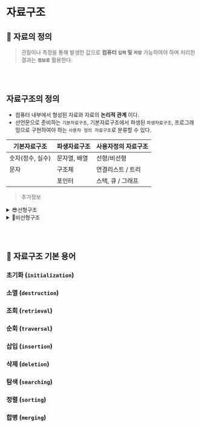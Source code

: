 # 자료구조
## 🔔 자료의 정의
> 관찰이나 측정을 통해 발생한 값으로 **컴퓨터 `입력` 및 `저장`** 가능하여야 하며 처리한 결과는 **`정보로`** 활용한다.

<br><br>
## 자료구조의 정의
* 컴퓨터 내부에서 형성된 자료와 자료의 **논리적 관계** 이다.
* 선언문으로 준비하는 `기본자료구조`, 기본자료구조에서 파생된 `파생자료구조`, 프로그래밍으로 구현하여야 하는 `사용자 정의 자료구조`로 분류할 수 있다.

기본자료구조|파생자료구조|사용자정의 자료구조|
|------|---|---|
|숫자(정수, 실수)|문자열, 배열|선형/비선형|
|문자|구조체|연결리스트 / 트리|
| |포인터|스택, 큐 / 그래프|

>추가정보
<details>
<summary>😎선형구조</summary>
<div markdown="1">       
✔️ 자료가 분기 없이 일렬로 나열된 구조 <br> 
✔️ 연결리스트, 스택, 큐, 배열, 테이블의 레코드
</div>
</details>

<details>
<summary>🎈비선형구조</summary>
<div markdown="1">       
✔️ `분기`를 허용하는 구조로 자료가 계층, 그물망 모양을 나타냄 <br> 
✔️ 트리, 그래프
</div>
</details>

<br><br>
## 🔔 자료구조 기본 용어
### 초기화 (`initialization`)
### 소멸 (`destruction`)
### 조회 (`retrieval`)
### 순회 (`traversal`)
### 삽입 (`insertion`)
### 삭제 (`deletion`)
### 탐색 (`searching`)
### 정렬 (`sorting`)
### 합병 (`merging`)